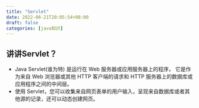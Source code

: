 ```yaml
---
title: "Servlet"
date: 2022-08-21T20:05:54+08:00
draft: false
categories: [java知识]
---
```

## 讲讲Servlet？

* Java Servlet(谁为特) 是运行在 Web 服务器或应用服务器上的程序，
它是作为来自 Web 浏览器或其他 HTTP 客户端的请求和 HTTP 服务器上的数据库或应用程序之间的中间层。 
* 使用 Servlet，您可以收集来自网页表单的用户输入，呈现来自数据库或者其他源的记录，还可以动态创建网页。

